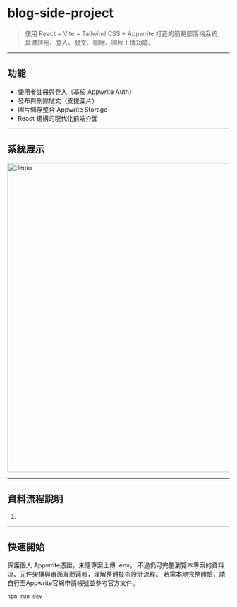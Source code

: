 
# blog-side-project 

> 使用 React + Vite + Tailwind CSS + Appwrite 打造的簡易部落格系統，具備註冊、登入、發文、刪除、圖片上傳功能。

---
##  功能

- 使用者註冊與登入（基於 Appwrite Auth）
- 發布與刪除貼文（支援圖片）
- 圖片儲存整合 Appwrite Storage
- React 建構的現代化前端介面

---
## 系統展示

<img src="" width="700" alt="demo">

---
##  資料流程說明

1. 




---
##  快速開始
保護個人 Appwrite憑證，未隨專案上傳 .env。
不過仍可完整瀏覽本專案的資料流、元件架構與畫面互動邏輯，理解整體技術設計流程。
若需本地完整體驗，請自行至Appwrite官網申請帳號並參考官方文件。

```bash
npm run dev